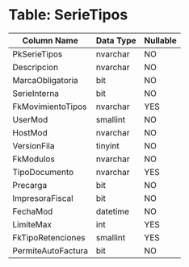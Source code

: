 # Table: SerieTipos

| Column Name | Data Type | Nullable |
|-------------|-----------|----------|
| PkSerieTipos | nvarchar | NO |
| Descripcion | nvarchar | NO |
| MarcaObligatoria | bit | NO |
| SerieInterna | bit | NO |
| FkMovimientoTipos | nvarchar | YES |
| UserMod | smallint | NO |
| HostMod | nvarchar | NO |
| VersionFila | tinyint | NO |
| FkModulos | nvarchar | NO |
| TipoDocumento | nvarchar | YES |
| Precarga | bit | NO |
| ImpresoraFiscal | bit | NO |
| FechaMod | datetime | NO |
| LimiteMax | int | YES |
| FkTipoRetenciones | smallint | YES |
| PermiteAutoFactura | bit | NO |
